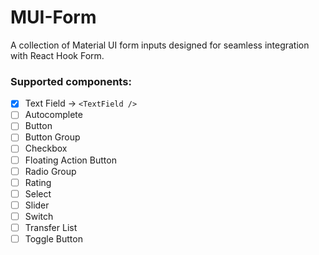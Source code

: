 # MUI-Form

A collection of Material UI form inputs designed for seamless integration with React Hook Form.

### Supported components:

- [x] Text Field -> `<TextField />`
- [ ] Autocomplete
- [ ] Button
- [ ] Button Group
- [ ] Checkbox
- [ ] Floating Action Button
- [ ] Radio Group
- [ ] Rating
- [ ] Select
- [ ] Slider
- [ ] Switch
- [ ] Transfer List
- [ ] Toggle Button
